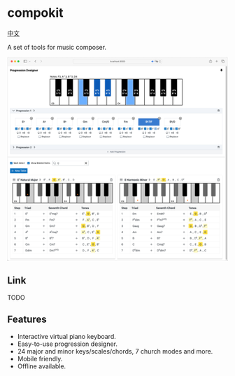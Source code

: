 # compokit

[中文](./README-zh.md)

A set of tools for music composer.

![screenshot](./screenshot.png)

## Link

TODO

## Features

- Interactive virtual piano keyboard.
- Easy-to-use progression designer.
- 24 major and minor keys/scales/chords, 7 church modes and more.
- Mobile friendly.
- Offline available.
